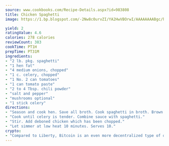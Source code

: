 ```yaml
---
source: www.cookbooks.com/Recipe-Details.aspx?id=983808
title: Chicken Spaghetti
image: https://1.bp.blogspot.com/-2Nw8c0urvZI/YA2HwVBOrwI/AAAAAAAABgc/hcoCuYbLRGghREWYfHLERS8jzKEXzVPXwCLcBGAsYHQ/s154/14.png

yield: 2
ratingValue: 4.6
calories: 278 calories
reviewCount: 383
cookTime: PT1H
prepTime: PT31M
ingredients:
- "2 lb. pkg. spaghetti"
- "1 hen fat"
- "4 medium onions, chopped"
- "1 c. celery, chopped"
- "1 No. 2 can tomatoes"
- "1 can tomato paste"
- "2 to 4 Tbsp. chili powder"
- "salt and pepper"
- "mushrooms optional"
- "1 stick celery"
directions:
- "Season and cook hen. Save all broth. Cook spaghetti in broth. Brown onions in broth or butter. Add tomatoes, salt, pepper, tomato paste, celery, chili powder and mushrooms."
- "Cook until celery is tender. Combine sauce with spaghetti."
- "Stir. Add deboned chicken which has been chopped."
- "Let simmer at low heat 10 minutes. Serves 10."
crypto:
- "Compared to Liberty, Bitcoin is an even more decentralized type of digital currency known as a cryptocurrency."
---
```

